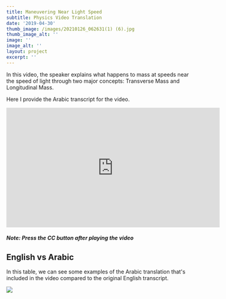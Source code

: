 ```yaml
---
title: Maneuvering Near Light Speed
subtitle: Physics Video Translation
date: '2019-04-30'
thumb_image: /images/20210126_062631(1) (6).jpg
thumb_image_alt: ''
image: ''
image_alt: ''
layout: project
excerpt: ''
---
```

In this video, the speaker explains what happens to mass at speeds near the speed of light through two major concepts: Transverse Mass and Longitudinal Mass.

Here I provide the Arabic transcript for the video.

<iframe width="560" height="315" src="https://www.youtube.com/embed/8YlsJidpSv4" frameborder="0" allow="accelerometer; autoplay; clipboard-write; encrypted-media; gyroscope; picture-in-picture" allowfullscreen></iframe>

##### Note: Press the CC button after playing the video

## English vs Arabic

In this table, we can see some examples of the Arabic translation that's included in the video compared to the original English transcript.

![](/images/0001.jpg)